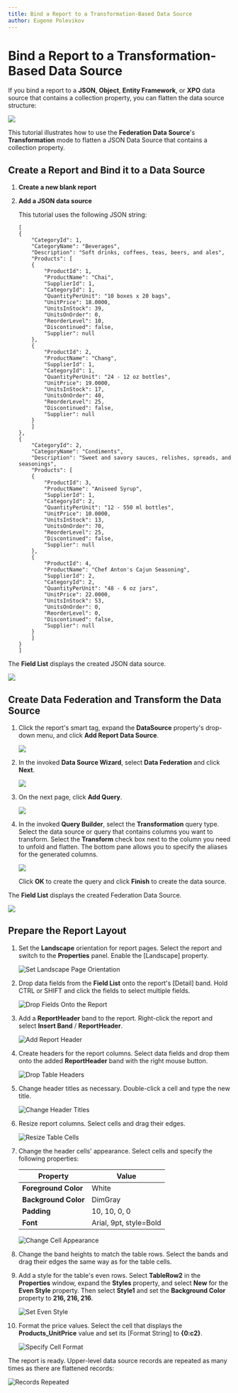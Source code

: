```yaml
---
title: Bind a Report to a Transformation-Based Data Source
author: Eugene Polevikov
---
```


# Bind a Report to a Transformation-Based Data Source

If you bind a report to a **JSON**, **Object**, **Entity Framework**, or **XPO** data source that contains a collection property, you can flatten the data source structure:

![](../../../../images/federated-data-source-transformation.png)

This tutorial illustrates how to use the **Federation Data Source**'s **Transformation** mode to flatten a JSON Data Source that contains a collection property.

## Create a Report and Bind it to a Data Source

1. **Create a new blank report**

2. **Add a JSON data source**

	This tutorial uses the following JSON string:

    ```
    [
    {
        "CategoryId": 1,
        "CategoryName": "Beverages",
        "Description": "Soft drinks, coffees, teas, beers, and ales",
        "Products": [
        {
            "ProductId": 1,
            "ProductName": "Chai",
            "SupplierId": 1,
            "CategoryId": 1,
            "QuantityPerUnit": "10 boxes x 20 bags",
            "UnitPrice": 18.0000,
            "UnitsInStock": 39,
            "UnitsOnOrder": 0,
            "ReorderLevel": 10,
            "Discontinued": false,
            "Supplier": null
        },
        {
            "ProductId": 2,
            "ProductName": "Chang",
            "SupplierId": 1,
            "CategoryId": 1,
            "QuantityPerUnit": "24 - 12 oz bottles",
            "UnitPrice": 19.0000,
            "UnitsInStock": 17,
            "UnitsOnOrder": 40,
            "ReorderLevel": 25,
            "Discontinued": false,
            "Supplier": null
        }
        ]
    },
    {
        "CategoryId": 2,
        "CategoryName": "Condiments",
        "Description": "Sweet and savory sauces, relishes, spreads, and seasonings",
        "Products": [
        {
            "ProductId": 3,
            "ProductName": "Aniseed Syrup",
            "SupplierId": 1,
            "CategoryId": 2,
            "QuantityPerUnit": "12 - 550 ml bottles",
            "UnitPrice": 10.0000,
            "UnitsInStock": 13,
            "UnitsOnOrder": 70,
            "ReorderLevel": 25,
            "Discontinued": false,
            "Supplier": null
        },
        {
            "ProductId": 4,
            "ProductName": "Chef Anton's Cajun Seasoning",
            "SupplierId": 2,
            "CategoryId": 2,
            "QuantityPerUnit": "48 - 6 oz jars",
            "UnitPrice": 22.0000,
            "UnitsInStock": 53,
            "UnitsOnOrder": 0,
            "ReorderLevel": 0,
            "Discontinued": false,
            "Supplier": null
        }
        ]
    }
    ]
    ```

The **Field List** displays the created JSON data source.

![](../../../../images/federated-data-source-json-field-list.png)

## Create Data Federation and Transform the Data Source

1. Click the report's smart tag, expand the **DataSource** property's drop-down menu, and click **Add Report Data Source**.

    ![](../../../../images/federated-data-source-add-federated-data-source.png)

2. In the invoked **Data Source Wizard**, select **Data Federation** and click **Next**.

    ![](../../../../images/data-federation-wizard-choose-data-federation.png)

3. On the next page, click **Add Query**.

    ![](../../../../images/federated-data-source-add-query.png)

4. In the invoked **Query Builder**, select the **Transformation** query type. Select the data source or query that contains columns you want to transform. Select the **Transform** check box next to the column you need to unfold and flatten. The bottom pane allows you to specify the aliases for the generated columns.

    ![](../../../../images/federated-data-source-transformation-query.png)

    Click **OK** to create the query and click **Finish** to create the data source.

The **Field List** displays the created Federation Data Source.

![](../../../../images/federated-data-source-result.png)

## Prepare the Report Layout

1. Set the **Landscape** orientation for report pages. Select the report and switch to the **Properties** panel. Enable the [Landscape] property.

    ![Set Landscape Page Orientation](../../../../images/federated-data-source-landscape-orientation.png)

2. Drop data fields from the **Field List** onto the report's [Detail] band. Hold CTRL or SHIFT and click the fields to select multiple fields.

    ![Drop Fields Onto the Report](../../../../images/federated-data-source-drop-fields.png)

3. Add a **ReportHeader** band to the report. Right-click the report and select **Insert Band** / **ReportHeader**.

    ![Add Report Header](../../../../images/federated-data-source-insert-reportheader.png)

4. Create headers for the report columns. Select data fields and drop them onto the added **ReportHeader** band with the right mouse button.

    ![Drop Table Headers](../../../../images/federated-data-source-drop-headers.png)

5. Change header titles as necessary. Double-click a cell and type the new title.

    ![Change Header Titles](../../../../images/federated-data-source-change-header-titles.png)

6. Resize report columns. Select cells and drag their edges.

    ![Resize Table Cells](../../../../images/federated-data-source-resize-cells.png)

7. Change the header cells' appearance. Select cells and specify the following properties:

    | Property | Value |
    | --- | --- |
    | **Foreground Color** | White |
    | **Background Color** | DimGray |
    | **Padding** | 10, 10, 0, 0 |
    | **Font** | Arial, 9pt, style=Bold |

    ![Change Cell Appearance](../../../../images/federated-data-source-change-cell-appearance.png)

8. Change the band heights to match the table rows. Select the bands and drag their edges the same way as for the table cells.

9. Add a style for the table's even rows. Select **TableRow2** in the **Properties** window, expand the **Styles** property, and select **New** for the **Even Style** property. Then select **Style1** and set the **Background Color** property to **216, 216, 216**.

    ![Set Even Style](../../../../images/federated-data-source-set-even-style.png)

10. Format the price values. Select the cell that displays the **Products_UnitPrice** value and set its [Format String] to **{0:c2}**.

    ![Specify Cell Format](../../../../images/federated-data-source-set-format-string.png)

The report is ready. Upper-level data source records are repeated as many times as there are flattened records:

![Records Repeated](../../../../images/federation-data-source-report-result.png)